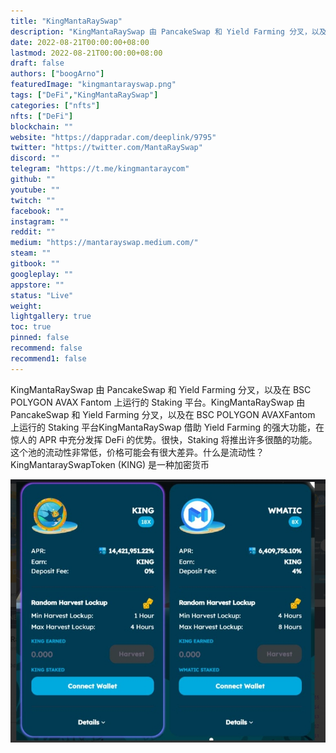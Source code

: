 ```yaml
---
title: "KingMantaRaySwap"
description: "KingMantaRaySwap 由 PancakeSwap 和 Yield Farming 分叉，以及在 BSC POLYGON AVAX Fantom 上运行的 Staking 平台"
date: 2022-08-21T00:00:00+08:00
lastmod: 2022-08-21T00:00:00+08:00
draft: false
authors: ["boogArno"]
featuredImage: "kingmantarayswap.png"
tags: ["DeFi","KingMantaRaySwap"]
categories: ["nfts"]
nfts: ["DeFi"]
blockchain: ""
website: "https://dappradar.com/deeplink/9795"
twitter: "https://twitter.com/MantaRaySwap"
discord: ""
telegram: "https://t.me/kingmantaraycom"
github: ""
youtube: ""
twitch: ""
facebook: ""
instagram: ""
reddit: ""
medium: "https://mantarayswap.medium.com/"
steam: ""
gitbook: ""
googleplay: ""
appstore: ""
status: "Live"
weight: 
lightgallery: true
toc: true
pinned: false
recommend: false
recommend1: false
---
```

KingMantaRaySwap 由 PancakeSwap 和 Yield Farming 分叉，以及在 BSC POLYGON AVAX Fantom 上运行的 Staking 平台。KingMantaRaySwap 由 PancakeSwap 和 Yield Farming 分叉，以及在 BSC POLYGON AVAXFantom 上运行的 Staking 平台KingMantaRaySwap 借助 Yield Farming 的强大功能，在惊人的 APR 中充分发挥 DeFi 的优势。很快，Staking 将推出许多很酷的功能。这个池的流动性非常低，价格可能会有很大差异。什么是流动性？KingMantaraySwapToken (KING) 是一种加密货币

![1](1.jpg)